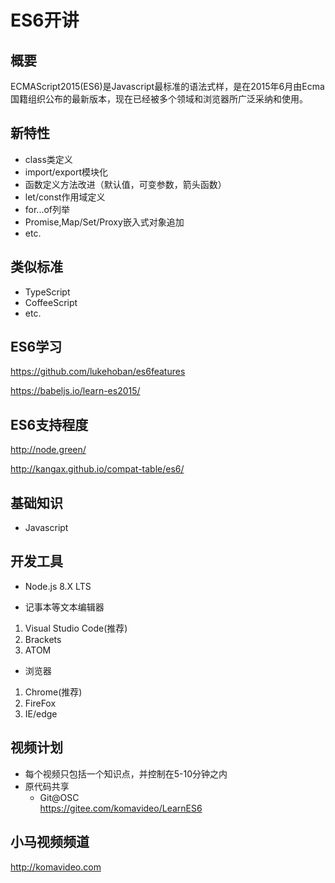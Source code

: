 ES6开讲
========

## 概要

ECMAScript2015(ES6)是Javascript最标准的语法式样，是在2015年6月由Ecma国籍组织公布的最新版本，现在已经被多个领域和浏览器所广泛采纳和使用。

## 新特性

* class类定义
* import/export模块化
* 函数定义方法改进（默认值，可变参数，箭头函数）
* let/const作用域定义
* for...of列举
* Promise,Map/Set/Proxy嵌入式对象追加
* etc.

## 类似标准

+ TypeScript
+ CoffeeScript
+ etc.

## ES6学习

https://github.com/lukehoban/es6features

https://babeljs.io/learn-es2015/

## ES6支持程度

http://node.green/

http://kangax.github.io/compat-table/es6/

## 基础知识

+ Javascript

## 开发工具

* Node.js 8.X LTS

* 记事本等文本编辑器
 1. Visual Studio Code(推荐)
 2. Brackets
 3. ATOM

* 浏览器
 1. Chrome(推荐)
 2. FireFox
 3. IE/edge

## 视频计划
* 每个视频只包括一个知识点，并控制在5-10分钟之内
* 原代码共享
  - Git@OSC  
    https://gitee.com/komavideo/LearnES6

## 小马视频频道

http://komavideo.com
